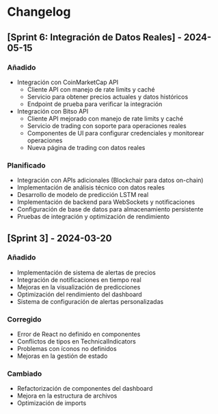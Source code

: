 # Changelog

## [Sprint 6: Integración de Datos Reales] - 2024-05-15

### Añadido
- Integración con CoinMarketCap API
  - Cliente API con manejo de rate limits y caché
  - Servicio para obtener precios actuales y datos históricos
  - Endpoint de prueba para verificar la integración
- Integración con Bitso API
  - Cliente API mejorado con manejo de rate limits y caché
  - Servicio de trading con soporte para operaciones reales
  - Componentes de UI para configurar credenciales y monitorear operaciones
  - Nueva página de trading con datos reales

### Planificado
- Integración con APIs adicionales (Blockchair para datos on-chain)
- Implementación de análisis técnico con datos reales
- Desarrollo de modelo de predicción LSTM real
- Implementación de backend para WebSockets y notificaciones
- Configuración de base de datos para almacenamiento persistente
- Pruebas de integración y optimización de rendimiento

## [Sprint 3] - 2024-03-20

### Añadido
- Implementación de sistema de alertas de precios
- Integración de notificaciones en tiempo real
- Mejoras en la visualización de predicciones
- Optimización del rendimiento del dashboard
- Sistema de configuración de alertas personalizadas

### Corregido
- Error de React no definido en componentes
- Conflictos de tipos en TechnicalIndicators
- Problemas con íconos no definidos
- Mejoras en la gestión de estado

### Cambiado
- Refactorización de componentes del dashboard
- Mejora en la estructura de archivos
- Optimización de imports